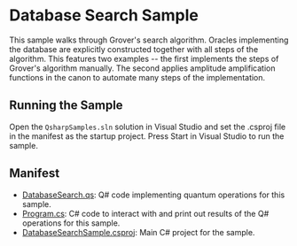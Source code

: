 ﻿# Database Search Sample #

This sample walks through Grover's search algorithm. Oracles implementing the database are explicitly constructed together with all steps of the algorithm. This features two examples -- the first implements the steps of Grover's algorithm manually. The second applies amplitude amplification functions in the canon to automate many steps of the implementation.

## Running the Sample ##

Open the `QsharpSamples.sln` solution in Visual Studio and set the .csproj file in the manifest as the startup project.
Press Start in Visual Studio to run the sample.

## Manifest ##

- [DatabaseSearch.qs](./DatabaseSearch.qs): Q# code implementing quantum operations for this sample.
- [Program.cs](./Program.cs): C# code to interact with and print out results of the Q# operations for this sample.
- [DatabaseSearchSample.csproj](./DatabaseSearchSample.csproj): Main C# project for the sample.
